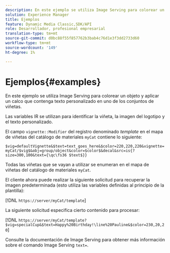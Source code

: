 ```yaml
---
description: En este ejemplo se utiliza Image Serving para colorear un objeto y aplicar un calco que contenga texto personalizado en uno de los conjuntos de viñetas.
solution: Experience Manager
title: Ejemplos
feature: Dynamic Media Classic,SDK/API
role: Desarrollador, profesional empresarial
translation-type: tm+mt
source-git-commit: d0bc88f55f857762b3bab4c76d1e3f3dd2733d60
workflow-type: tm+mt
source-wordcount: '149'
ht-degree: 1%

---
```



# Ejemplos{#examples}

En este ejemplo se utiliza Image Serving para colorear un objeto y aplicar un calco que contenga texto personalizado en uno de los conjuntos de viñetas.

Las variables IR se utilizan para identificar la viñeta, la imagen del logotipo y el texto personalizado.

El campo `vignette::Modifier` del registro denominado *template* en el mapa de viñetas del catálogo de materiales `myCat` contiene lo siguiente:

`$vig=defaultVignette&$text=text_goes_here&$color=220,220,220&vignette=myCat/$vig$&obj=group/object&color=$color$&decal&src=is{?size=300,100&text={\qc\fs36 $text$}}`

Todas las viñetas que se vayan a utilizar se enumeran en el mapa de viñetas del catálogo de materiales `myCat`.

El cliente ahora puede realizar la siguiente solicitud para recuperar la imagen predeterminada (esto utiliza las variables definidas al principio de la plantilla):

[!DNL `https://server/myCat/template`]

La siguiente solicitud especifica cierto contenido para procesar:

[!DNL `https://server/myCat/template?$vig=specialCup&$text=Happy%20Birthday!\line%20Pauline&$color=230,20,20`]

Consulte la documentación de Image Serving para obtener más información sobre el comando Image Serving `text=`.

